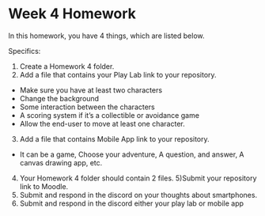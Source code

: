 # Week 4 Homework

In this homework, you have 4 things, which are listed below.

Specifics:

1) Create a Homework 4 folder.
2) Add a file that contains your Play Lab link to your repository.
  * Make sure you have at least two characters
  * Change the background
  * Some interaction between the characters
  * A scoring system if it’s a collectible or avoidance game
  * Allow the end-user to move at least one character.
3) Add a file that contains Mobile App link to your repository.
  * It can be a game, Choose your adventure, A question, and answer, A canvas drawing app, etc.
4) Your Homework 4 folder should contain 2 files.
5)Submit your repository link to Moodle.
6) Submit and respond in the discord on your thoughts about smartphones.
7) Submit and respond in the discord either your play lab or mobile app
